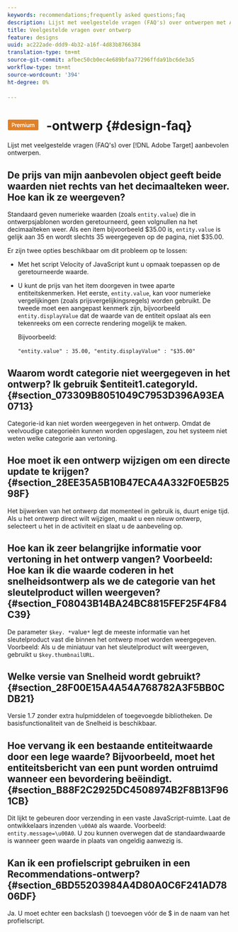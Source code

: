 ```yaml
---
keywords: recommendations;frequently asked questions;faq
description: Lijst met veelgestelde vragen (FAQ's) over ontwerpen met Adobe Target-aanbevelingen.
title: Veelgestelde vragen over ontwerp
feature: designs
uuid: ac222ade-ddd9-4b32-a16f-4d83b8766384
translation-type: tm+mt
source-git-commit: afbec50cb0ec4e689bfaa77296ffda91bc6de3a5
workflow-type: tm+mt
source-wordcount: '394'
ht-degree: 0%

---
```



# ![Veelgestelde vragen over PREMIUM](/help/assets/premium.png) -ontwerp {#design-faq}

Lijst met veelgestelde vragen (FAQ&#39;s) over [!DNL Adobe Target] aanbevolen ontwerpen.

## De prijs van mijn aanbevolen object geeft beide waarden niet rechts van het decimaalteken weer. Hoe kan ik ze weergeven?

Standaard geven numerieke waarden (zoals `entity.value`) die in ontwerpsjablonen worden geretourneerd, geen volgnullen na het decimaalteken weer. Als een item bijvoorbeeld $35.00 is, `entity.value` is gelijk aan 35 en wordt slechts 35 weergegeven op de pagina, niet $35.00.

Er zijn twee opties beschikbaar om dit probleem op te lossen:

* Met het script Velocity of JavaScript kunt u opmaak toepassen op de geretourneerde waarde.

* U kunt de prijs van het item doorgeven in twee aparte entiteitskenmerken. Het eerste, `entity.value`, kan voor numerieke vergelijkingen (zoals prijsvergelijkingsregels) worden gebruikt. De tweede moet een aangepast kenmerk zijn, bijvoorbeeld `entity.displayValue` dat de waarde van de entiteit opslaat als een tekenreeks om een correcte rendering mogelijk te maken.

   Bijvoorbeeld:

   `"entity.value" : 35.00, "entity.displayValue" : "$35.00"`

## Waarom wordt categorie niet weergegeven in het ontwerp? Ik gebruik $entiteit1.categoryId. {#section_073309B8051049C7953D396A93EA0713}

Categorie-id kan niet worden weergegeven in het ontwerp. Omdat de veelvoudige categorieën kunnen worden opgeslagen, zou het systeem niet weten welke categorie aan vertoning.

## Hoe moet ik een ontwerp wijzigen om een directe update te krijgen? {#section_28EE35A5B10B47ECA4A332F0E5B2598F}

Het bijwerken van het ontwerp dat momenteel in gebruik is, duurt enige tijd. Als u het ontwerp direct wilt wijzigen, maakt u een nieuw ontwerp, selecteert u het in de activiteit en slaat u de aanbeveling op.

## Hoe kan ik zeer belangrijke informatie voor vertoning in het ontwerp vangen? Voorbeeld: Hoe kan ik die waarde coderen in het snelheidsontwerp als we de categorie van het sleutelproduct willen weergeven? {#section_F08043B14BA24BC8815FEF25F4F84C39}

De parameter `$key. *`value`*` legt de meeste informatie van het sleutelproduct vast die binnen het ontwerp moet worden weergegeven. Voorbeeld: Als u de miniatuur van het sleutelproduct wilt weergeven, gebruikt u `$key.thumbnailURL`.

## Welke versie van Snelheid wordt gebruikt? {#section_28F00E15A4A54A768782A3F5BB0CDB21}

Versie 1.7 zonder extra hulpmiddelen of toegevoegde bibliotheken. De basisfunctionaliteit van de Snelheid is beschikbaar.

## Hoe vervang ik een bestaande entiteitwaarde door een lege waarde? Bijvoorbeeld, moet het entiteitsbericht van een punt worden ontruimd wanneer een bevordering beëindigt. {#section_B88F2C2925DC4508974B2F8B13F961CB}

Dit lijkt te gebeuren door verzending in een vaste JavaScript-ruimte. Laat de ontwikkelaars inzenden `\u00A0` als waarde. Voorbeeld: `entity.message=\u00A0`. U zou kunnen overwegen dat de standaardwaarde is wanneer geen waarde in plaats van ongeldig aanwezig is.

## Kan ik een profielscript gebruiken in een Recommendations-ontwerp? {#section_6BD55203984A4D80A0C6F241AD7806DF}

Ja. U moet echter een backslash (\) toevoegen vóór de $ in de naam van het profielscript.
